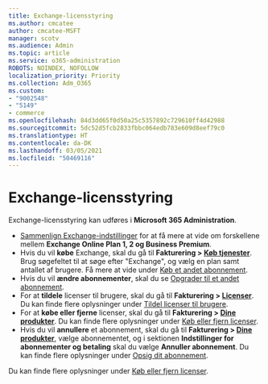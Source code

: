 ```yaml
---
title: Exchange-licensstyring
ms.author: cmcatee
author: cmcatee-MSFT
manager: scotv
ms.audience: Admin
ms.topic: article
ms.service: o365-administration
ROBOTS: NOINDEX, NOFOLLOW
localization_priority: Priority
ms.collection: Adm_O365
ms.custom:
- "9002548"
- "5149"
- commerce
ms.openlocfilehash: 84d3dd65f0d50a25c5357892c729610ff4d42988
ms.sourcegitcommit: 5dc52d5fcb2833fbbc064edb783e609d8eef79c0
ms.translationtype: HT
ms.contentlocale: da-DK
ms.lasthandoff: 03/05/2021
ms.locfileid: "50469116"
---
```

# <a name="exchange-license-management"></a>Exchange-licensstyring

Exchange-licensstyring kan udføres i **Microsoft 365 Administration**.

- [Sammenlign Exchange-indstillinger](https://www.microsoft.com/microsoft-365/exchange/compare-microsoft-exchange-online-plans) for at få mere at vide om forskellene mellem **Exchange Online Plan 1, 2 og Business Premium**.
- Hvis du vil **købe** Exchange, skal du gå til **Fakturering > [Køb tjenester](https://go.microsoft.com/fwlink/p/?linkid=868433)**. Brug søgefeltet til at søge efter "Exchange", og vælg en plan samt antallet af brugere. Få mere at vide under [Køb et andet abonnement](https://docs.microsoft.com/microsoft-365/commerce/try-or-buy-microsoft-365#buy-a-different-subscription).
- Hvis du vil **ændre abonnementer**, skal du se [Opgrader til et andet abonnement](https://docs.microsoft.com/microsoft-365/commerce/subscriptions/upgrade-to-different-plan).
- For at **tildele** licenser til brugere, skal du gå til **Fakturering > [Licenser](https://go.microsoft.com/fwlink/p/?linkid=842264)**. Du kan finde flere oplysninger under [Tildel licenser til brugere](https://docs.microsoft.com/microsoft-365/admin/manage/assign-licenses-to-users).
- For at **købe eller fjerne** licenser, skal du gå til **Fakturering > [Dine produkter](https://go.microsoft.com/fwlink/p/?linkid=842054)**. Du kan finde flere oplysninger under [Køb eller fjern licenser](https://docs.microsoft.com/microsoft-365/commerce/licenses/buy-licenses).
- Hvis du vil **annullere** et abonnement, skal du gå til **Fakturering > [Dine produkter](https://go.microsoft.com/fwlink/p/?linkid=842054)**, vælge abonnementet, og i sektionen **Indstillinger for abonnementer og betaling** skal du vælge **Annuller abonnement**. Du kan finde flere oplysninger under [Opsig dit abonnement](https://docs.microsoft.com/microsoft-365/commerce/subscriptions/cancel-your-subscription).

Du kan finde flere oplysninger under [Køb eller fjern licenser](https://docs.microsoft.com/microsoft-365/commerce/licenses/buy-licenses).